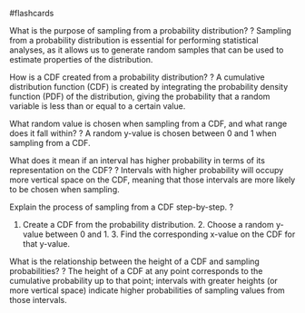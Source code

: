 #flashcards

What is the purpose of sampling from a probability distribution?
?
Sampling from a probability distribution is essential for performing statistical analyses, as it allows us to generate random samples that can be used to estimate properties of the distribution.

How is a CDF created from a probability distribution?
?
A cumulative distribution function (CDF) is created by integrating the probability density function (PDF) of the distribution, giving the probability that a random variable is less than or equal to a certain value.

What random value is chosen when sampling from a CDF, and what range does it fall within?
?
A random y-value is chosen between 0 and 1 when sampling from a CDF.

What does it mean if an interval has higher probability in terms of its representation on the CDF?
?
Intervals with higher probability will occupy more vertical space on the CDF, meaning that those intervals are more likely to be chosen when sampling.

Explain the process of sampling from a CDF step-by-step.
?
1. Create a CDF from the probability distribution. 2. Choose a random y-value between 0 and 1. 3. Find the corresponding x-value on the CDF for that y-value.

What is the relationship between the height of a CDF and sampling probabilities?
?
The height of a CDF at any point corresponds to the cumulative probability up to that point; intervals with greater heights (or more vertical space) indicate higher probabilities of sampling values from those intervals.

